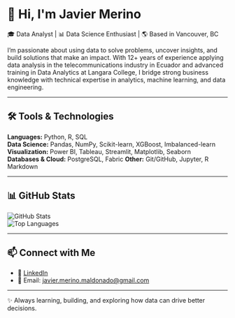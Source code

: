 # 👋 Hi, I'm Javier Merino  

🎓 Data Analyst | 📊 Data Science Enthusiast | 🌎 Based in Vancouver, BC  

I’m passionate about using data to solve problems, uncover insights, and build solutions that make an impact. 
With 12+ years of experience applying data analysis in the telecommunications industry in Ecuador and advanced training in Data Analytics at Langara College, I bridge strong business knowledge with technical expertise in analytics, machine learning, and data engineering.  

---

## 🛠️ Tools & Technologies  

**Languages:** Python, R, SQL  
**Data Science:** Pandas, NumPy, Scikit-learn, XGBoost, Imbalanced-learn  
**Visualization:** Power BI, Tableau, Streamlit, Matplotlib, Seaborn  
**Databases & Cloud:** PostgreSQL, Fabric
**Other:** Git/GitHub, Jupyter, R Markdown 

---

## 📊 GitHub Stats  

![GitHub Stats](https://github-readme-stats.vercel.app/api?username=javiermerinom&show_icons=true&theme=default)  
![Top Languages](https://github-readme-stats.vercel.app/api/top-langs/?username=javiermerinom&layout=compact)  

---

## 📫 Connect with Me  

- 💼 [LinkedIn](https://linkedin.com/in/jmerinom)  
- 📧 Email: javier.merino.maldonado@gmail.com  

---
✨ Always learning, building, and exploring how data can drive better decisions.  
